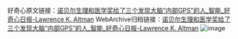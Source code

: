 好奇心原文链接：[诺贝尔生理和医学奖给了三个发现大脑“内部GPS”的人_智能_好奇心日报-Lawrence K. Altman](https://www.qdaily.com/articles/2711.html)
WebArchive归档链接：[诺贝尔生理和医学奖给了三个发现大脑“内部GPS”的人_智能_好奇心日报-Lawrence K. Altman](http://web.archive.org/web/20190623151336/https://www.qdaily.com/articles/2711.html)
![image](http://ww3.sinaimg.cn/large/007d5XDply1g3v6f2pudpj30u04stkjl)